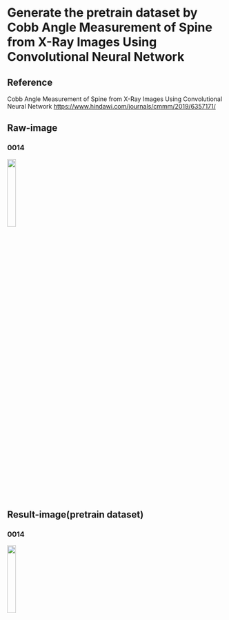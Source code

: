 # Generate the pretrain dataset by Cobb Angle Measurement of Spine from X-Ray Images Using Convolutional Neural Network
## Reference 
Cobb Angle Measurement of Spine from X-Ray Images Using Convolutional Neural Network
https://www.hindawi.com/journals/cmmm/2019/6357171/

## Raw-image
### 0014
<img src="https://github.com/shauming1020/Digital-Image-Processing_Project/blob/master/FinalProject/GeneratePretrainDataset/picture/0014_raw.png" width="20%">

## Result-image(pretrain dataset)
### 0014
<img src="https://github.com/shauming1020/Digital-Image-Processing_Project/blob/master/FinalProject/GeneratePretrainDataset/picture/0014_feat.png" width="20%">


